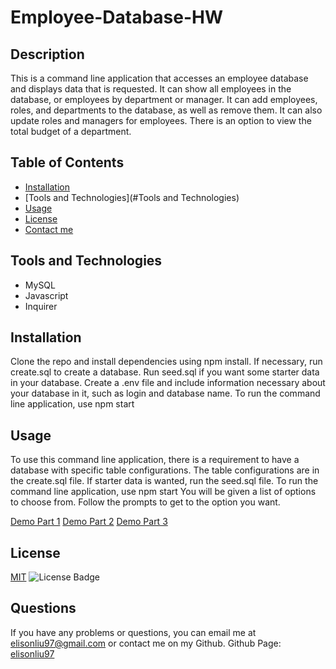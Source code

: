 # Employee-Database-HW

  ## Description
  This is a command line application that accesses an employee database and displays data that is requested. It can show all employees in the database, or employees by department or manager. It can add employees, roles, and departments to the database, as well as remove them. It can also update roles and managers for employees. There is an option to view the total budget of a department.

  ## Table of Contents
  - [Installation](#installation)
  - [Tools and Technologies](#Tools and Technologies)
  - [Usage](#usage)
  - [License](#license)
  - [Contact me](#questions)

  ## Tools and Technologies
  - MySQL
  - Javascript
  - Inquirer

  ## Installation
  Clone the repo and install dependencies using npm install.
  If necessary, run create.sql to create a database.
  Run seed.sql if you want some starter data in your database.
  Create a .env file and include information necessary about your database in it, such as login and database name.
  To run the command line application, use npm start

  ## Usage
  To use this command line application, there is a requirement to have a database with specific table configurations.
  The table configurations are in the create.sql file.
  If starter data is wanted, run the seed.sql file.
  To run the command line application, use npm start
  You will be given a list of options to choose from.
  Follow the prompts to get to the option you want.
  
  [Demo Part 1](https://drive.google.com/file/d/1XCj0rrjxnlU7Nb2-ohJCzzhVdLZCqhIP/view)
  [Demo Part 2](https://drive.google.com/file/d/19Oi_6lmorn7HnELQznU858SDsCeTgQI-/view)
  [Demo Part 3](https://drive.google.com/file/d/1CdNya-n4SuDygN3FINbcdMV1A3b8EYIZ/view)

  ## License
  [MIT](https://spdx.org/licenses/MIT.html)
  ![License Badge](https://img.shields.io/badge/license-MIT-9cf)

  ## Questions
  If you have any problems or questions, you can email me at elisonliu97@gmail.com or contact me on my Github.
  Github Page: [elisonliu97](github.com/elisonliu97)


